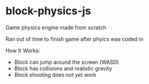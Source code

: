 # block-physics-js
Game physics engine made from scratch

Ran out of time to finish game after phyics was coded in

How It Works:
- Block can jump around the screen (WASD)
- Block has collisions and realistic gravity
- Block shooting does not yet work

